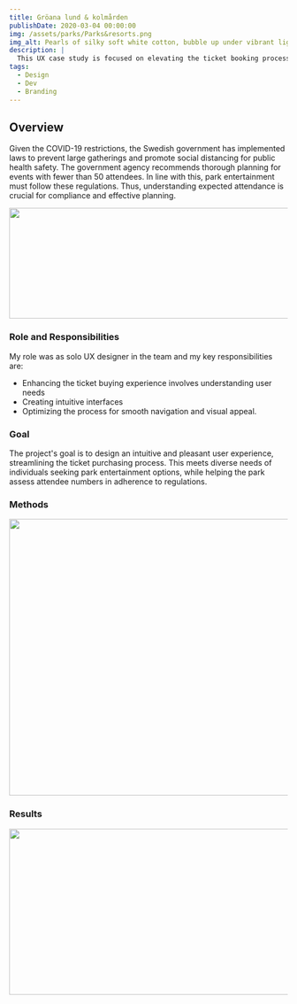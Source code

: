 ```yaml
---
title: Gröana lund & kolmården
publishDate: 2020-03-04 00:00:00
img: /assets/parks/Parks&resorts.png
img_alt: Pearls of silky soft white cotton, bubble up under vibrant lighting
description: |
  This UX case study is focused on elevating the ticket booking process for the Park Resorts Entertainment website. The §central objective is to design an instinctive and pleasurable user experience that streamlines the ticket purchasing journey. This initiative serves a dual purpose: catering to a diverse array of individuals exploring park entertainment choices while aiding the park in precisely estimating attendee numbers to uphold regulatory compliance.
tags:
  - Design
  - Dev
  - Branding
---
```


## Overview

Given the COVID-19 restrictions, the Swedish government has implemented laws to prevent large gatherings and promote social distancing for public health safety. The government agency recommends thorough planning for events with fewer than 50 attendees. In line with this, park entertainment must follow these regulations. Thus, understanding expected attendance is crucial for compliance and effective planning.

<!-- ### Before -->
<img src="/assets/parks/Screenshot 2021-01-12 at 08.28.png" width="700" height="200">

### Role and Responsibilities

<!-- Outline your role in the project and your key responsibilities as a UX designer or researcher. Mention any collaboration with team members, stakeholders, or other disciplines. -->

My role was as solo UX designer in the team and my key responsibilities are:

- Enhancing the ticket buying experience involves understanding user needs
- Creating intuitive interfaces
- Optimizing the process for smooth navigation and visual appeal.

<!-- #### PLATFORM

Web (Product)

#### TOOLS

Figma

#### SKILL SET

UI/UX design, Design system, Product thinking, -->

### Goal

The project's goal is to design an intuitive and pleasant user experience, streamlining the ticket purchasing process. This meets diverse needs of individuals seeking park entertainment options, while helping the park assess attendee numbers in adherence to regulations.

### Methods

<img src="/assets/parks/Double Diamond.png" width="800" height="500">

### Results

<img src="/assets/parks/wireframes.png" width="800" height="300">

<!-- <img src="/assets/parks/boking.png" width="200" height="300">
<img src="/assets/parks/park.png" width="200" height="300"> 
-->
